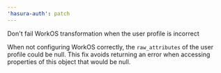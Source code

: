 ```yaml
---
'hasura-auth': patch
---
```


Don't fail WorkOS transformation when the user profile is incorrect

When not configuring WorkOS correctly, the `raw_attributes` of the user profile could be null. This fix avoids returning an error when accessing properties of this object that would be null.
